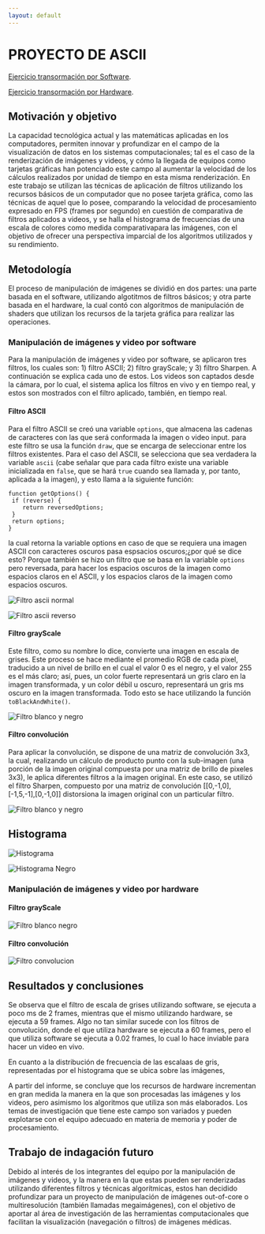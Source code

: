```yaml
---
layout: default
---
```



# PROYECTO DE ASCII 
[Ejercicio transormación por Software](./ascii.html).

[Ejercicio transormación por Hardware](https://dog-gabby-hyssop.glitch.me/).



## Motivación y objetivo

La capacidad tecnológica actual y las matemáticas aplicadas en los computadores, permiten innovar y profundizar en el campo de la visualización de datos en los sistemas computacionales; tal es el caso de la renderización de imágenes y videos, y cómo la llegada de equipos como tarjetas gráficas han potenciado este campo al aumentar la velocidad de los cálculos realizados por unidad de tiempo en esta misma renderización. En este trabajo se utilizan las técnicas de aplicación de filtros utilizando los recursos básicos de un computador que no posee tarjeta gráfica, como las técnicas de aquel que lo posee, comparando la velocidad de procesamiento expresado en FPS (frames por segundo) en cuestión de comparativa de filtros aplicados a videos, y se halla el histograma de frecuencias de una escala de colores como medida comparativapara las imágenes, con el objetivo de ofrecer una perspectiva imparcial de los algoritmos utilizados y su rendimiento.

## Metodología

El proceso de manipulación de imágenes se dividió en dos partes: una parte basada en el software, utilizando algotitmos de filtros básicos; y otra parte basada en el hardware, la cual contó con algoritmos de manipulación de shaders que utilizan los recursos de la tarjeta gráfica para realizar las operaciones.

### Manipulación de imágenes y video por software

Para la manipulación de imágenes y video por software, se aplicaron tres filtros, los cuales son: 1) filtro ASCII; 2) filtro grayScale; y 3) filtro Sharpen. A continuación se explica cada uno de estos. Los videos son captados desde la cámara, por lo cual, el sistema aplica los filtros en vivo y en tiempo real, y estos son mostrados con el filtro aplicado, también, en tiempo real.

#### Filtro ASCII

Para el filtro ASCII se creó una variable ``` options ```, que almacena las cadenas de caracteres con las que será conformada la imagen o video input. para este filtro se usa la función ```draw```, que se encarga de seleccionar entre los filtros existentes. Para el caso del ASCII, se selecciona que sea verdadera la variable ```ascii``` (cabe señalar que para cada filtro existe una variable inicializada en ```false```, que se hará ```true``` cuando sea llamada y, por tanto, aplicada a la imagen), y esto llama a la siguiente función:
```
function getOptions() {
 if (reverse) {
    return reversedOptions;
 }
 return options;
}
```
la cual retorna la variable options en caso de que se requiera una imagen ASCII con caracteres oscuros pasa espsacios oscuros;¿por qué se dice esto? Porque también se hizo un filtro que se basa en la variable ```options``` pero reversada, para hacer los espacios oscuros de la imagen como espacios claros en el ASCII, y los espacios claros de la imagen como espacios oscuros.


![Filtro ascii normal](./imagenes/ascii_software_normal.png)


![Filtro ascii reverso](./imagenes/ascii_software_inverso.png)

#### Filtro grayScale

Este filtro, como su nombre lo dice, convierte una imagen en escala de grises. Este proceso se hace mediante el promedio RGB de cada pixel, traducido a un nivel de brillo en el cual el valor 0 es el negro, y el valor 255 es el más claro; así, pues, un color fuerte representará un gris claro en la imagen transformada, y un color débil u oscuro, representará un gris ms oscuro en la imagen transformada. Todo esto se hace utilizando la función ```toBlackAndWhite()```.

![Filtro blanco y negro](./imagenes/blanco_negro.png)


#### Filtro convolución

Para aplicar la convolución, se dispone de una matriz de convolución 3x3, la cual, realizando un cálculo de producto punto con la sub-imagen (una porción de la imagen original compuesta por una matriz de brillo de pixeles 3x3), le aplica diferentes filtros a la imagen original. En este caso, se utilizó el filtro Sharpen, compuesto por una matriz de convolución [[0,-1,0],[-1,5,-1],[0,-1,0]] distorsiona la imagen original con un particular filtro.

![Filtro blanco y negro](./imagenes/convolucion.png)



## Histograma

![Histograma](./imagenes/histograma.PNG)

![Histograma Negro](./imagenes/histograma_negro.PNG)



### Manipulación de imágenes y video por hardware

#### Filtro grayScale


![Filtro blanco negro](./imagenes/blanco_negro_hardware.png)


#### Filtro convolución

![Filtro convolucion](./imagenes/convolucion_hardware.png)


## Resultados y conclusiones

Se observa que el filtro de escala de grises utilizando software, se ejecuta a poco ms de 2 frames, mientras que el mismo utilizando hardware, se ejecuta a 59 frames. Algo no tan similar sucede con los filtros de convolución, donde el que utiliza hardware se ejecuta a 60 frames, pero el que utiliza software se ejecuta a 0.02 frames, lo cual lo hace inviable para hacer un video en vivo.

En cuanto a la distribución de frecuencia de las escalaas de gris, representadas por el histograma que se ubica sobre las imágenes, 

A partir del informe, se concluye que los recursos de hardware incrementan en gran medida la manera en la que son procesadas las imágenes y los videos, pero asimismo los algoritmos que utiliza son más elaborados. Los temas de investigación que tiene este campo son variados y pueden explotarse con el equipo adecuado en materia de memoria y poder de procesamiento.


## Trabajo de indagación futuro

Debido al interés de los integrantes del equipo por la manipulación de imágenes y videos, y la manera en la que estas pueden ser renderizadas utilizando diferentes filtros y técnicas algorítmicas, estos han decidido profundizar para un proyecto de manipulación de imágenes out-of-core o multiresolución (también llamadas megaimágenes), con el objetivo de aportar al área de investigación de las herramientas computacionales que facilitan la visualización (navegación o filtros) de imágenes médicas.
